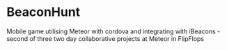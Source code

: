 # BeaconHunt

Mobile game utilising Meteor with cordova and integrating with iBeacons - second of three two day collaborative projects at Meteor in FlipFlops
